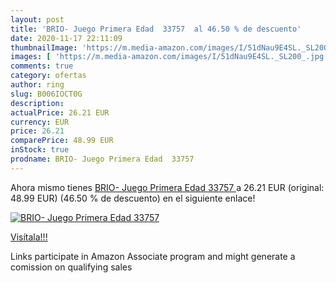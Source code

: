 ```yaml
---
layout: post
title: 'BRIO- Juego Primera Edad  33757  al 46.50 % de descuento'
date: 2020-11-17 22:11:09
thumbnailImage: 'https://m.media-amazon.com/images/I/51dNau9E4SL._SL200_.jpg'
images: [ 'https://m.media-amazon.com/images/I/51dNau9E4SL._SL200_.jpg' ]
comments: true
category: ofertas
author: ring
slug: B006IOCT0G
description:
actualPrice: 26.21 EUR
currency: EUR
price: 26.21
comparePrice: 48.99 EUR
inStock: true
prodname: BRIO- Juego Primera Edad  33757 
---
```


Ahora mismo tienes [BRIO- Juego Primera Edad  33757 ](https://www.amazon.es/dp/B006IOCT0G/?tag=tolees-21) a 26.21 EUR (original: 48.99 EUR) (46.50 %  de descuento) en el siguiente enlace!

[![BRIO- Juego Primera Edad  33757 ](https://m.media-amazon.com/images/I/51dNau9E4SL._SL200_.jpg)](https://www.amazon.es/dp/B006IOCT0G/?tag=tolees-21)

[Visítala!!!](https://www.amazon.es/dp/B006IOCT0G/?tag=tolees-21)

Links participate in Amazon Associate program and might generate a comission on qualifying sales
